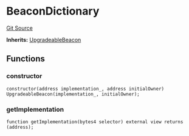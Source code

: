 # BeaconDictionary
[Git Source](https://github.com/metacontract/mc/blob/0cf91165f9ec2cbeeba800a4baf4e81e2df5c3bb/src/devkit/Flattened.sol)

**Inherits:**
[UpgradeableBeacon](/src/devkit/Flattened.sol/contract.UpgradeableBeacon.md)


## Functions
### constructor


```solidity
constructor(address implementation_, address initialOwner) UpgradeableBeacon(implementation_, initialOwner);
```

### getImplementation


```solidity
function getImplementation(bytes4 selector) external view returns (address);
```

